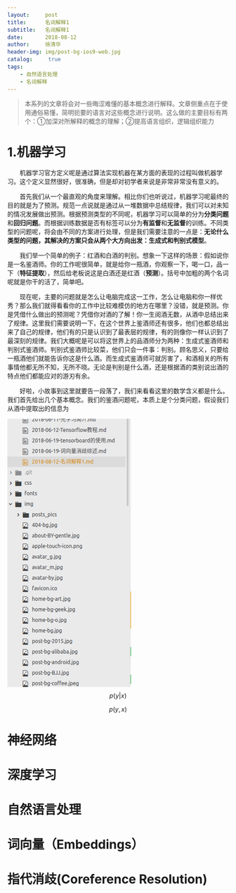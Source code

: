 ```yaml
---
layout:     post
title:      名词解释1
subtitle:   名词解释1
date:       2018-08-12
author:     徐清华
header-img: img/post-bg-ios9-web.jpg
catalog: 	 true
tags:
    - 自然语言处理
    - 名词解释
---
```


>本系列的文章将会对一些晦涩难懂的基本概念进行解释。文章侧重点在于使用通俗易懂，简明扼要的语言对这些概念进行说明。这么做的主要目标有两个：①加深对所解释的概念的理解；②提高语言组织，逻辑组织能力

# 1.机器学习

&emsp;&emsp;机器学习官方定义呢是通过算法实现机器在某方面的表现的过程叫做机器学习。这个定义显然很好，很准确，但是却对初学者来说是非常非常没有意义的。

&emsp;&emsp;首先我们从一个最直观的角度来理解。相比你们也听说过，机器学习呢最终的目的就是为了预测。规范一点说就是通过从一堆数据中总结规律，我们可以对未知的情况发展做出预测。根据预测类型的不同呢，机器学习可以简单的分为**分类问题**和**回归问题**。而根据训练数据是否有标签可以分为**有监督**和**无监督**的训练。不同类型的问题呢，将会由不同的方案进行处理，但是我们需要注意的一点是：**无论什么类型的问题，其解决的方案只会从两个大方向出发：生成式和判别式模型**。

&emsp;&emsp;我们举一个简单的例子：红酒和白酒的判别。想象一下这样的场景：假如说你是一名鉴酒师。你的工作呢很简单，就是给你一瓶酒，你观察一下，喝一口，品一下（**特征提取**），然后给老板说这是白酒还是红酒（**预测**）。括号中加粗的两个名词呢就是你干的活了，简单吧。

&emsp;&emsp;现在呢，主要的问题就是怎么让电脑完成这一工作，怎么让电脑和你一样优秀？那么我们就得看看你的工作中比较难模仿的地方在哪里？没错，就是预测。你是凭借什么做出的预测呢？凭借你对酒的了解！你一生阅酒无数，从酒中总结出来了规律。这里我们需要说明一下，在这个世界上鉴酒师还有很多，他们也都总结出来了自己的规律，他们有的只是认识到了最表层的规律，有的则像你一样认识到了最深刻的规律。我们大概呢是可以将这世界上的品酒师分为两种：生成式鉴酒师和判别式鉴酒师。判别式鉴酒师比较菜，他们只会一件事：判别。顾名思义，只要给一瓶酒他们就能告诉你这是什么酒。而生成式鉴酒师可就厉害了，和酒相关的所有事情他都无所不知，无所不晓。无论是判别是什么酒，还是根据酒的类别说出酒的特点他们都能应对的游刃有余。

&emsp;&emsp;好啦，小故事到这里就要告一段落了，我们来看看这里的数学含义都是什么。我们首先给出几个基本概念。我们的鉴酒问题呢，本质上是个分类问题，假设我们从酒中提取出的信息为

![testimage](assets/markdown-img-paste-2018081421432061.png)
$$p(y|x)\tag{判别式}$$

$$p(y,x)\tag{生成式}$$


# 神经网络

# 深度学习

# 自然语言处理

# 词向量（Embeddings）

# 指代消歧(Coreference Resolution)
